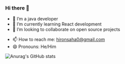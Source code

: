 ### Hi there 👋



- 🔭 I’m a java developer 
- 🌱 I’m currently learning React development
- 👯 I’m looking to collaborate on open source projects
<!-- - 🤔 I’m looking for help with .. 
- 💬 Ask me about ... --> 
- 📫 How to reach me: hironsaha0@gmail.com
- 😄 Pronouns: He/Him


![Anurag's GitHub stats](https://github-readme-stats.vercel.app/api?username=hiron1999&show_icons=true&theme=merko)
